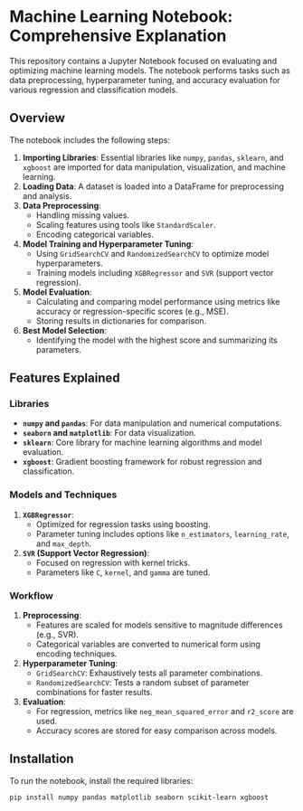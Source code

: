# Machine Learning Notebook: Comprehensive Explanation

This repository contains a Jupyter Notebook focused on evaluating and optimizing machine learning models. The notebook performs tasks such as data preprocessing, hyperparameter tuning, and accuracy evaluation for various regression and classification models.

## Overview

The notebook includes the following steps:
1. **Importing Libraries**: Essential libraries like `numpy`, `pandas`, `sklearn`, and `xgboost` are imported for data manipulation, visualization, and machine learning.
2. **Loading Data**: A dataset is loaded into a DataFrame for preprocessing and analysis.
3. **Data Preprocessing**:
   - Handling missing values.
   - Scaling features using tools like `StandardScaler`.
   - Encoding categorical variables.
4. **Model Training and Hyperparameter Tuning**:
   - Using `GridSearchCV` and `RandomizedSearchCV` to optimize model hyperparameters.
   - Training models including `XGBRegressor` and `SVR` (support vector regression).
5. **Model Evaluation**:
   - Calculating and comparing model performance using metrics like accuracy or regression-specific scores (e.g., MSE).
   - Storing results in dictionaries for comparison.
6. **Best Model Selection**:
   - Identifying the model with the highest score and summarizing its parameters.

## Features Explained

### Libraries
- **`numpy` and `pandas`**: For data manipulation and numerical computations.
- **`seaborn` and `matplotlib`**: For data visualization.
- **`sklearn`**: Core library for machine learning algorithms and model evaluation.
- **`xgboost`**: Gradient boosting framework for robust regression and classification.

### Models and Techniques
1. **`XGBRegressor`**:
   - Optimized for regression tasks using boosting.
   - Parameter tuning includes options like `n_estimators`, `learning_rate`, and `max_depth`.
2. **`SVR` (Support Vector Regression)**:
   - Focused on regression with kernel tricks.
   - Parameters like `C`, `kernel`, and `gamma` are tuned.

### Workflow
1. **Preprocessing**:
   - Features are scaled for models sensitive to magnitude differences (e.g., SVR).
   - Categorical variables are converted to numerical form using encoding techniques.
2. **Hyperparameter Tuning**:
   - `GridSearchCV`: Exhaustively tests all parameter combinations.
   - `RandomizedSearchCV`: Tests a random subset of parameter combinations for faster results.
3. **Evaluation**:
   - For regression, metrics like `neg_mean_squared_error` and `r2_score` are used.
   - Accuracy scores are stored for easy comparison across models.

## Installation

To run the notebook, install the required libraries:

```bash
pip install numpy pandas matplotlib seaborn scikit-learn xgboost
